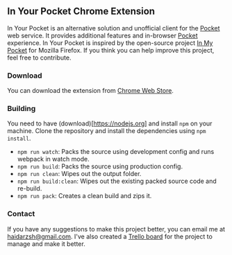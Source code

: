 ## In Your Pocket Chrome Extension

In Your Pocket is an alternative solution and unofficial client for the [Pocket](https://getpocket.com) web service. It provides additional features and in-browser [Pocket](https://getpocket.com) experience. In Your Pocket is inspired by the open-source project [In My Pocket](https://addons.mozilla.org/en-US/firefox/addon/in-my-pocket/) for Mozilla Firefox. If you think you can help improve this project, feel free to contribute.

### Download

You can download the extension from [Chrome Web Store](https://chrome.google.com/webstore/detail/in-your-pocket).

### Building

You need to have (download)[https://nodejs.org] and install `npm` on your machine. Clone the repository and install the dependencies using `npm install`.

* `npm run watch`: Packs the source using development config and runs webpack in watch mode.
* `npm run build`: Packs the source using production config.
* `npm run clean`: Wipes out the output folder.
* `npm run build:clean`: Wipes out the existing packed source code and re-build.
* `npm run pack`: Creates a clean build and zips it.

### Contact

If you have any suggestions to make this project better, you can email me at haidarzsh@gmail.com. I've also created a [Trello board](https://trello.com/b/WH2PPRZz) for the project to manage and make it better.
